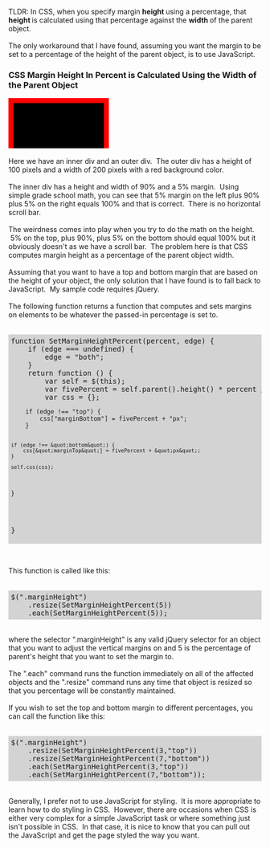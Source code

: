 <html><body><p>TLDR: In CSS, when you specify margin <b>height </b>using a percentage, that <b>height </b>is calculated using that percentage against the <b>width </b>of the parent object. <br />
<br />
The only workaround that I have found, assuming you want the margin to be set to a percentage of the height of the parent object, is to use JavaScript.<br /></p>
<h3>
CSS Margin Height In Percent is Calculated Using the Width of the Parent Object</h3>
<div style="background: red; border: 0 none; height: 100px; margin: 0; overflow: auto; padding: 0; width: 200px;">
<div style="background: black; border: 0 none; height: 90%; margin: 5%; padding: 0; width: 90%;">
</div>
</div>
<br />
Here we have an inner div and an outer div. &nbsp;The outer div has a height of 100 pixels and a width of 200 pixels with a red background color.<br />
<br />
The inner div has a height and width of 90% and a 5% margin. &nbsp;Using simple grade school math, you can see that 5% margin on the left plus 90% plus 5% on the right equals 100% and that is correct. &nbsp;There is no horizontal scroll bar.<br />
<br />
The weirdness comes into play when you try to do the math on the height. &nbsp;5% on the top, plus 90%, plus 5% on the bottom should equal 100% but it obviously doesn't as we have a scroll bar. &nbsp;The problem here is that CSS computes margin height as a percentage of the parent object width.<br />
<br />
Assuming that you want to have a top and bottom margin that are based on the height of your object, the only solution that I have found is to fall back to JavaScript. &nbsp;My sample code requires jQuery.<br />
<br />
The following function returns a function that computes and sets margins on elements to be whatever the passed-in percentage is set to.<br />
<br />
<pre style="background: lightgray; padding: 5px;">function SetMarginHeightPercent(percent, edge) {
    if (edge === undefined) {
        edge = "both";
    }
    return function () {
        var self = $(this);
        var fivePercent = self.parent().height() * percent / 100;
        var css = {};
<pre><code>    if (edge !== &quot;top&quot;) {
        css[&quot;marginBottom&quot;] = fivePercent + &quot;px&quot;;
    }
    
    if (edge !== &quot;bottom&quot;) {
        css[&quot;marginTop&quot;] = fivePercent + &quot;px&quot;;
    }

    self.css(css);
}
</code></pre>
<p>}
</pre>
<br /></p>
<script type="text/javascript">
$(".marginHeight")
    .resize(SetMarginHeightPercent(5))
    .each(SetMarginHeightPercent(5));


function SetMarginHeightPercent(percent) {
    return function () {
        var self = $(this);
        var fivePercent = self.parent().height() * percent / 100;

        self.css({
            marginTop: fivePercent + "px",
            marginBottom: fivePercent + "px"
        });
    }
}
</script>
<p>This function is called like this:
<br />
<br /></p>
<pre style="background: lightgray; padding: 5px;">$(".marginHeight")
&nbsp; &nbsp; .resize(SetMarginHeightPercent(5))
&nbsp; &nbsp; .each(SetMarginHeightPercent(5));
</pre>
<br />
where the selector ".marginHeight" is any valid jQuery selector for an object that you want to adjust the vertical margins on and 5 is the percentage of parent's height that you want to set the margin to.<br />
<br />
The ".each" command runs the function immediately on all of the affected objects and the ".resize" command runs any time that object is resized so that you percentage will be constantly maintained.<br />
<br />
If you wish to set the top and bottom margin to different percentages, you can call the function like this:<br />
<br />
<pre style="background: lightgray; padding: 5px;">$(".marginHeight")
&nbsp; &nbsp; .resize(SetMarginHeightPercent(3,"top"))
&nbsp; &nbsp; .resize(SetMarginHeightPercent(7,"bottom"))
&nbsp; &nbsp; .each(SetMarginHeightPercent(3,"top"))
&nbsp; &nbsp; .each(SetMarginHeightPercent(7,"bottom"));
</pre>
<br />
Generally, I prefer not to use JavaScript for styling. &nbsp;It is more appropriate to learn how to do styling in CSS. &nbsp;However, there are occasions when CSS is either very complex for a simple JavaScript task or where something just isn't possible in CSS. &nbsp;In that case, it is nice to know that you can pull out the JavaScript and get the page styled the way you want.<br />
</body></html>
